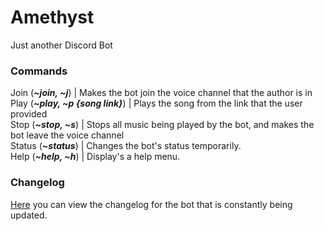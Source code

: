 # Amethyst
Just another Discord Bot

### Commands
Join (_**~join, ~j**_) | Makes the bot join the voice channel that the author is in  
Play (_**~play, ~p {song link}**_) | Plays the song from the link that the user provided  
Stop (_**~stop, ~s**_) | Stops all music being played by the bot, and makes the bot leave the voice channel  
Status (_**~status**_) | Changes the bot's status temporarily.  
Help (_**~help, ~h**_) | Display's a help menu.

### Changelog
[Here](https://github.com/Joystick299/Amethyst/blob/master/changelog.md) you can view the changelog for the bot that is constantly being updated.  
